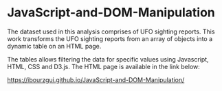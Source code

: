 # JavaScript-and-DOM-Manipulation

The dataset used in this analysis comprises of UFO sighting reports. 
This work transforms the UFO sighting reports from an array of objects into a dynamic table on an HTML page. 

The tables allows filtering the data for specific values using Javascript, HTML, CSS and D3.js.
The HTML page is available in the link below:

https://ibourzgui.github.io/JavaScript-and-DOM-Manipulation/

